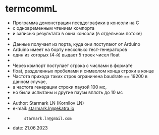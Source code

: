# termcommL

 * Программа демонстрации псевдографики в консоли на C
 * с одновременным чтением компорта
 * и записью результата в окна консоли (в отдельном потоке)
 * 
 * Данные получает из порта, куда они поступают от Arduino
 * Arduino имеет на борту несколько тест-генераторов
 * один из которых (4-й) выдает 5 троек чисел float
 *
 * Через компорт поступает строка с числами в формате
 * float, разделенных пробелами и символом конца строки в конце
 * Частота прихода таких строк ограничена baudrate == 19200 в данном случае,
 * а частота генерации строки паузой 100 мс,
 * но были испытаны и другие паузы вплоть до 10 мс  
 *
 * Author:  Starmark LN (Kornilov LN)
 * e-mail:  starmark.ln@ekatra.io
 *          starmark.ln@gmail.com
 * date:    21.06.2023

